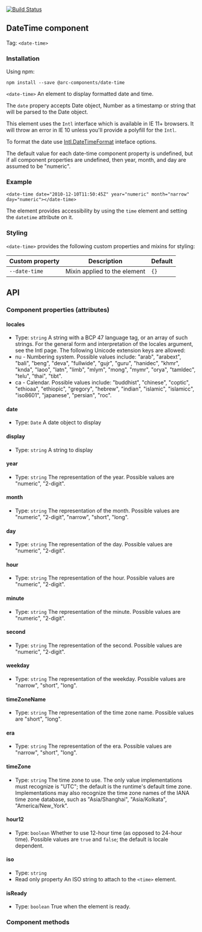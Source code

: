 [![Build Status](https://travis-ci.org/advanced-rest-client/date-time.svg?branch=stage)](https://travis-ci.org/advanced-rest-client/date-time)

## DateTime component
Tag: `<date-time>`

### Installation
Using npm:
```
npm install --save @arc-components/date-time
```

`<date-time>` An element to display formatted date and time.

The `date` propery accepts Date object, Number as a timestamp or string that
will be parsed to the Date object.

This element uses the `Intl` interface which is available in IE 11+ browsers.
It will throw an error in IE 10 unless you'll provide a polyfill for the `Intl`.

To format the date use [Intl.DateTimeFormat](https://developer.mozilla.org/en-US/docs/Web/JavaScript/Reference/Global_Objects/DateTimeFormat) inteface options.

The default value for each date-time component property is undefined, but if all component properties are undefined, then year, month, and day are assumed to be "numeric".

### Example
```
<date-time date="2010-12-10T11:50:45Z" year="numeric" month="narrow" day="numeric"></date-time>
```

The element provides accessibility by using the `time` element and setting the `datetime` attribute on it.

### Styling
`<date-time>` provides the following custom properties and mixins for styling:

Custom property | Description | Default
----------------|-------------|----------
`--date-time` | Mixin applied to the element | `{}`

## API
### Component properties (attributes)

#### locales
- Type: `string`
A string with a BCP 47 language tag, or an array of such strings.
For the general form and interpretation of the locales argument,
see the Intl page.
The following Unicode extension keys are allowed:
- nu - Numbering system. Possible values include: "arab", "arabext",
"bali", "beng", "deva", "fullwide", "gujr", "guru", "hanidec", "khmr",
"knda", "laoo", "latn", "limb", "mlym", "mong", "mymr", "orya",
"tamldec", "telu", "thai", "tibt".
- ca - Calendar. Possible values include: "buddhist", "chinese",
"coptic", "ethioaa", "ethiopic", "gregory", "hebrew", "indian",
"islamic", "islamicc", "iso8601", "japanese", "persian", "roc".

#### date
- Type: `Date`
A date object to display

#### display
- Type: `string`
A string to display

#### year
- Type: `string`
The representation of the year.
Possible values are "numeric", "2-digit".

#### month
- Type: `string`
The representation of the month.
Possible values are "numeric", "2-digit", "narrow", "short", "long".

#### day
- Type: `string`
The representation of the day.
Possible values are "numeric", "2-digit".

#### hour
- Type: `string`
The representation of the hour.
Possible values are "numeric", "2-digit".

#### minute
- Type: `string`
The representation of the minute.
Possible values are "numeric", "2-digit".

#### second
- Type: `string`
The representation of the second.
Possible values are "numeric", "2-digit".

#### weekday
- Type: `string`
The representation of the weekday.
Possible values are "narrow", "short", "long".

#### timeZoneName
- Type: `string`
The representation of the time zone name. Possible values are
"short", "long".

#### era
- Type: `string`
The representation of the era. Possible values are "narrow",
"short", "long".

#### timeZone
- Type: `string`
The time zone to use. The only value implementations must recognize
is "UTC"; the default is the runtime's default time zone.
Implementations may also recognize the time zone names of the IANA
time zone database, such as "Asia/Shanghai", "Asia/Kolkata",
"America/New_York".

#### hour12
- Type: `boolean`
Whether to use 12-hour time (as opposed to 24-hour time).
Possible values are `true` and `false`; the default is locale
dependent.

#### iso
- Type: `string`
- Read only property
An ISO string to attach to the `<time>` element.

#### isReady
- Type: `boolean`
True when the element is ready.


### Component methods


